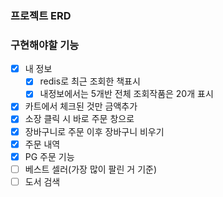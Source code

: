 ### 프로젝트 ERD

### 구현해야할 기능

- [X] 내 정보
  - [X] redis로 최근 조회한 책표시
  - [X] 내정보에서는 5개반 전체 조회작품은 20개 표시
- [X] 카트에서 체크된 것만 금액추가
- [X] 소장 클릭 시 바로 주문 창으로
- [X] 장바구니로 주문 이후 장바구니 비우기
- [X] 주문 내역
- [X] PG 주문 기능
- [ ] 베스트 셀러(가장 많이 팔린 거 기준)
- [ ] 도서 검색